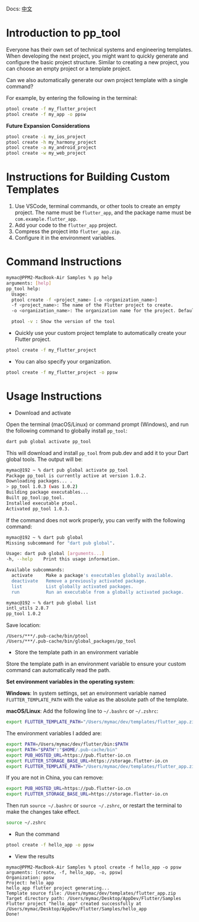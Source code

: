 Docs: [中文](README.md)

# Introduction to pp_tool

Everyone has their own set of technical systems and engineering templates. When developing the next project, you might want to quickly generate and configure the basic project structure. Similar to creating a new project, you can choose an empty project or a template project.

Can we also automatically generate our own project template with a single command?

For example, by entering the following in the terminal:

```bash
ptool create -f my_flutter_project
ptool create -f my_app -o ppsw
```

**Future Expansion Considerations**

```bash
ptool create -i my_ios_project
ptool create -h my_harmony_project
ptool create -a my_android_project
ptool create -w my_web_project
```

# Instructions for Building Custom Templates

1. Use VSCode, terminal commands, or other tools to create an empty project. The name must be `flutter_app`, and the package name must be `com.example.flutter_app`.
2. Add your code to the `flutter_app` project.
3. Compress the project into `flutter_app.zip`.
4. Configure it in the environment variables.

# Command Instructions

```bash
mymac@PPM2-MacBook-Air Samples % pp help
arguments: [help]
pp_tool help:
  Usage:
  ptool create -f <project_name> [-o <organization_name>]
  -f <project_name>: The name of the Flutter project to create.
  -o <organization_name>: The organization name for the project. Defaults to 'example'.

  ptool -v : Show the version of the tool
```

- Quickly use your custom project template to automatically create your Flutter project.

```bash
ptool create -f my_flutter_project
```

- You can also specify your organization.

```bash
ptool create -f my_flutter_project -o ppsw
```

# Usage Instructions

- Download and activate

Open the terminal (macOS/Linux) or command prompt (Windows), and run the following command to globally install `pp_tool`:

```bash
dart pub global activate pp_tool
```

This will download and install `pp_tool` from pub.dev and add it to your Dart global tools. The output will be:

```bash
mymac@192 ~ % dart pub global activate pp_tool
Package pp_tool is currently active at version 1.0.2.
Downloading packages... .
> pp_tool 1.0.3 (was 1.0.2)
Building package executables...
Built pp_tool:pp_tool.
Installed executable ptool.
Activated pp_tool 1.0.3.
```

If the command does not work properly, you can verify with the following command:

```bash
mymac@192 ~ % dart pub global
Missing subcommand for "dart pub global".

Usage: dart pub global [arguments...]
-h, --help    Print this usage information.

Available subcommands:
  activate     Make a package's executables globally available.
  deactivate   Remove a previously activated package.
  list         List globally activated packages.
  run          Run an executable from a globally activated package.
```

```bash
mymac@192 ~ % dart pub global list
intl_utils 2.8.7
pp_tool 1.0.2
```

Save location:

```
/Users/***/.pub-cache/bin/ptool
/Users/***/.pub-cache/bin/global_packages/pp_tool
```

- Store the template path in an environment variable

Store the template path in an environment variable to ensure your custom command can automatically read the path.

**Set environment variables in the operating system**:

**Windows**: In system settings, set an environment variable named `FLUTTER_TEMPLATE_PATH` with the value as the absolute path of the template.

**macOS/Linux**: Add the following line to `~/.bashrc` or `~/.zshrc`:

```bash
export FLUTTER_TEMPLATE_PATH="/Users/mymac/dev/templates/flutter_app.zip"
```

The environment variables I added are:

```bash
export PATH=/Users/mymac/dev/flutter/bin:$PATH
export PATH="$PATH":"$HOME/.pub-cache/bin"
export PUB_HOSTED_URL=https://pub.flutter-io.cn
export FLUTTER_STORAGE_BASE_URL=https://storage.flutter-io.cn
export FLUTTER_TEMPLATE_PATH="/Users/mymac/dev/templates/flutter_app.zip"
```

If you are not in China, you can remove:

```bash
export PUB_HOSTED_URL=https://pub.flutter-io.cn
export FLUTTER_STORAGE_BASE_URL=https://storage.flutter-io.cn
```

Then run `source ~/.bashrc` or `source ~/.zshrc`, or restart the terminal to make the changes take effect.

```bash
source ~/.zshrc
```

- Run the command

```bash
ptool create -f hello_app -o ppsw
```

- View the results

```
mymac@PPM2-MacBook-Air Samples % ptool create -f hello_app -o ppsw
arguments: [create, -f, hello_app, -o, ppsw]
Organization: ppsw
Project: hello_app
hello_app flutter project generating...
Template source file: /Users/mymac/dev/templates/flutter_app.zip
Target directory path: /Users/mymac/Desktop/AppDev/Flutter/Samples
Flutter project "hello_app" created successfully at /Users/mymac/Desktop/AppDev/Flutter/Samples/hello_app
Done!
```
